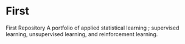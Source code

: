 # First
First Repository
A portfolio of applied statistical learning ; supervised learning, unsupervised learning, and reinforcement learning. 
